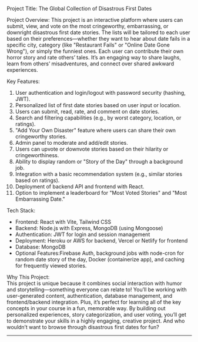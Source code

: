 Project Title:
The Global Collection of Disastrous First Dates

Project Overview:
This project is an interactive platform where users can submit, view, and vote on the most cringeworthy, embarrassing, or downright disastrous first date stories. The lists will be tailored to each user based on their preferences—whether they want to hear about date fails in a specific city, category (like "Restaurant Fails" or "Online Date Gone Wrong"), or simply the funniest ones. Each user can contribute their own horror story and rate others’ tales. It’s an engaging way to share laughs, learn from others’ misadventures, and connect over shared awkward experiences.

Key Features:
1. User authentication and login/logout with password security (hashing, JWT).  
2. Personalized list of first date stories based on user input or location.  
3. Users can submit, read, rate, and comment on date stories.  
4. Search and filtering capabilities (e.g., by worst category, location, or ratings).  
5. "Add Your Own Disaster" feature where users can share their own cringeworthy stories.  
6. Admin panel to moderate and add/edit stories.  
7. Users can upvote or downvote stories based on their hilarity or cringeworthiness.  
8. Ability to display random or "Story of the Day" through a background job.  
9. Integration with a basic recommendation system (e.g., similar stories based on ratings).  
10. Deployment of backend API and frontend with React.  
11. Option to implement a leaderboard for "Most Voted Stories" and "Most Embarrassing Date."  

Tech Stack: 
- Frontend: React with Vite, Tailwind CSS  
- Backend: Node.js with Express, MongoDB (using Mongoose)  
- Authentication: JWT for login and session management  
- Deployment: Heroku or AWS for backend, Vercel or Netlify for frontend  
- Database: MongoDB  
- Optional Features:Firebase Auth, background jobs with node-cron for random date story of the day, Docker (containerize app), and caching for frequently viewed stories.  

Why This Project:  
This project is unique because it combines social interaction with humor and storytelling—something everyone can relate to! You’ll be working with user-generated content, authentication, database management, and frontend/backend integration. Plus, it’s perfect for learning all of the key concepts in your course in a fun, memorable way. By building out personalized experiences, story categorization, and user voting, you’ll get to demonstrate your skills in a highly engaging, creative project. And who wouldn’t want to browse through disastrous first dates for fun?

---

